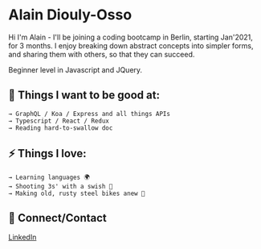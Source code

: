  

# Alain Diouly-Osso

Hi I'm Alain - I'll be joining a coding bootcamp in Berlin, starting Jan'2021, for 3 months.  I enjoy breaking down abstract concepts into simpler forms, and sharing them with others, so that they can succeed.

Beginner level in Javascript and JQuery.

## 

## 🌱 Things I want to be good at:

```
→ GraphQL / Koa / Express and all things APIs
→ Typescript / React / Redux
→ Reading hard-to-swallow doc
```

## 

## ⚡ Things I love:

```
→ Learning languages 🌍
→ Shooting 3s' with a swish 🏀
→ Making old, rusty steel bikes anew 🔧

```

## 

## 💬 Connect/Contact

[LinkedIn](https://www.linkedin.com/in/alaindiouly/)
